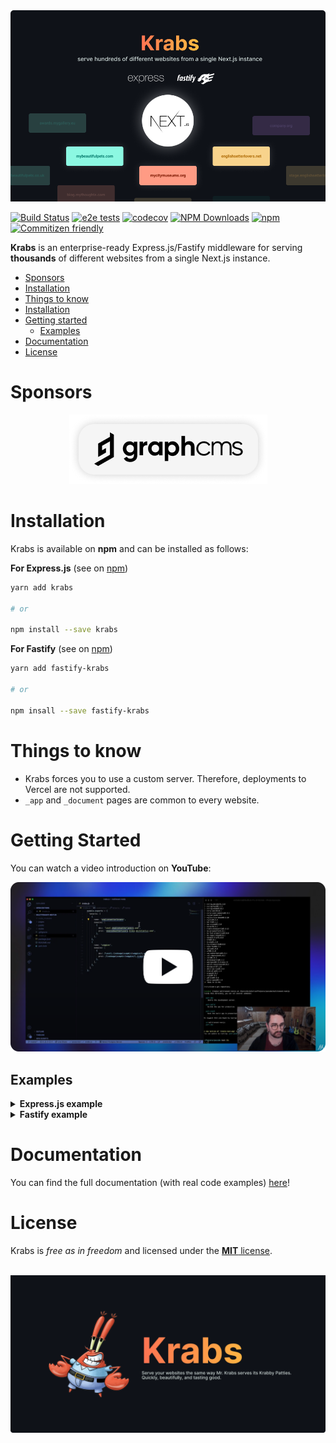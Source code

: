 <img src="/misc/krabs-cover.png" />

[![Build Status](https://github.com/micheleriva/krabs/actions/workflows/coverage.yml/badge.svg)](https://github.com/micheleriva/krabs/actions/workflows/coverage.yml)
[![e2e tests](https://github.com/micheleriva/krabs/actions/workflows/e2e.yml/badge.svg)](https://github.com/micheleriva/krabs/actions/workflows/e2e.yml)
[![codecov](https://codecov.io/gh/micheleriva/krabs/branch/main/graph/badge.svg?token=s46QYu6uUJ)](https://codecov.io/gh/micheleriva/krabs)
[![NPM Downloads](https://img.shields.io/npm/dt/krabs)](https://www.npmjs.com/package/krabs)
[![npm](https://img.shields.io/npm/v/krabs?color=blue&logo=npm)](https://www.npmjs.com/package/krabs)
[![Commitizen friendly](https://img.shields.io/badge/commitizen-friendly-brightgreen.svg)](http://commitizen.github.io/cz-cli/)

**Krabs** is an enterprise-ready Express.js/Fastify middleware for serving **thousands** of different websites from a single Next.js instance.

- [Sponsors](#sponsors)
- [Installation](#installation)
- [Things to know](#things-to-know)
- [Installation](#installation)
- [Getting started](#getting-started)
  - [Examples](#examples)
- [Documentation](#documentation)
- [License](#license)

# Sponsors

<div align="center">
  <a href="https://graphcms.com?utm_source=https://github.com/micheleriva/krabs">
    <img src="/misc/sponsors/sponsor-graphcms.png" alt="GraphCMS" />
  </a>
</div>

# Installation

Krabs is available on **npm** and can be installed as follows:

**For Express.js** (see on [npm](https://www.npmjs.com/package/krabs))

```bash
yarn add krabs

# or

npm install --save krabs
```

**For Fastify** (see on [npm](https://www.npmjs.com/package/fastify-krabs))

```bash
yarn add fastify-krabs

# or

npm insall --save fastify-krabs
```

# Things to know

- Krabs forces you to use a custom server. Therefore, deployments to Vercel are not supported.
- `_app` and `_document` pages are common to every website.

# Getting Started

You can watch a video introduction on **YouTube**:

<a href="https://www.youtube.com/watch?v=71NRAnT4G4Q" target="_blank">
  <img src="/misc/krabs-yt-intro.png" />
</a>

## Examples

<details>
  <summary><b>Express.js example</b></summary>

Let's say that we want to support two different websites with just one Next.js instance, and serve them using just one Express.js server.
Write the following configuration inside a `.krabs.js` or `.krabs.config.js` file inside of the root of your project:

```js
module.exports = {
  tenants: [
    {
      name: 'website-1',
      domains: [
        {
          development: /dev\.[a-z]*\.local\.website-1\.com/, // Regex supported!
          staging: 'stage.website-1.com',
          production: 'website-1.com',
        },
      ],
    },
    {
      name: 'website-2',
      domains: [
        {
          development: 'local.website-2.com',
          staging: 'stage.website-2.com',
          production: /[\w|\d|-|_]+\.website-2.com/, // Regex supported!
        },
      ],
    },
  ],
};
```

Create an `index.js` file and fill it with the following content:

```js
const express = require('express');
const next = require('next');
const krabs = require('krabs').default;
const dev = process.env.NODE_ENV !== 'production';
const app = next({ dev });

async function main() {
  try {
    await app.prepare();

    const handle = app.getRequestHandler();
    const server = express();

    server
      .get('*', (req, res) => krabs(req, res, handle, app))
      .listen(3000, () => console.log('server ready'));
  } catch (err) {
    console.log(err.stack);
  }
}

main();
```

Inside our `.krabs.js` file, we configured two tenants with two different `name` properties: `website-1` and `website-2`.
So now let's create two new folders inside of the Next.js' default `pages/` directory:

```txt
pages/
  - _app.js
  - website-1
  - website-2
```

Feel free to add any page you want inside both of these folders, as they will be treated as they were the default Next.js' `pages/` folder.
Let's add the following content to `pages/website-1/about.js`:

```jsx
function About() {
  return <div> About website 1 </div>;
}

export default About;
```

and the following code to `pages/website-2/about.js`:

```jsx
function About() {
  return <div> This is website 2 </div>;
}

export default About;
```

Map `local.website-1.com` and `local.website-2.com` in your hosts file, then boot the server by typing:

```bash
node index.js
```

going to http://dev.pizza.local.website-1.com/about and http://local.website-2.com/about, you will see the components above rendered by the same Next.js instance!

</details>

<details>
  <summary><b>Fastify example</b></summary>

Let's say that we want to support two different websites with just one Next.js instance, and serve them using just one Express.js server.
Write the following configuration inside a `.krabs.js` or `.krabs.config.js` file inside of the root of your project:

```js
module.exports = {
  tenants: [
    {
      name: 'website-1',
      domains: [
        {
          development: /dev\.[a-z]*\.local\.website-1\.com/, // Regex supported!
          staging: 'stage.website-1.com',
          production: 'website-1.com',
        },
      ],
    },
    {
      name: 'website-2',
      domains: [
        {
          development: 'local.website-2.com',
          staging: 'stage.website-2.com',
          production: /[\w|\d|-|_]+\.website-2.com/, // Regex supported!
        },
      ],
    },
  ],
};
```

Create an `index.js` file and fill it with the following content:

```js
const fastify = require('fastify')({ trustProxy: true });
const next = require('next');
const krabs = require('../dist/fastify-krabs').default;

const dev = process.env.NODE_ENV !== 'production';
const app = next({ dev });

async function main() {
  try {
    await app.prepare();
    const handle = app.getRequestHandler();

    fastify
      .get('*', (request, reply) => krabs(request, reply, handle, app))
      .listen(3000, () => console.log('server ready'));
  } catch (err) {
    console.log(err.stack);
  }
}

main();
```

Inside our `.krabs.js` file, we configured two tenants with two different `name` properties: `website-1` and `website-2`.
So now let's create two new folders inside of the Next.js' default `pages/` directory:

```txt
pages/
  - _app.js
  - website-1
  - website-2
```

Feel free to add any page you want inside both of these folders, as they will be treated as they were the default Next.js' `pages/` folder.
Let's add the following content to `pages/website-1/about.js`:

```jsx
function About() {
  return <div> About website 1 </div>;
}

export default About;
```

and the following code to `pages/website-2/about.js`:

```jsx
function About() {
  return <div> This is website 2 </div>;
}

export default About;
```

Map `local.website-1.com` and `local.website-2.com` in your hosts file, then boot the server by typing:

```bash
node index.js
```

going to http://dev.pizza.local.website-1.com/about and http://local.website-2.com/about, you will see the components above rendered by the same Next.js instance!

</details>

# Documentation

You can find the full documentation (with real code examples) [here](https://micheleriva.github.io/krabs/)!

# License

Krabs is _free as in freedom_ and licensed under the [**MIT** license](/LICENSE.md).

<br />

<img src="/misc/krabs-bottom.png" />

